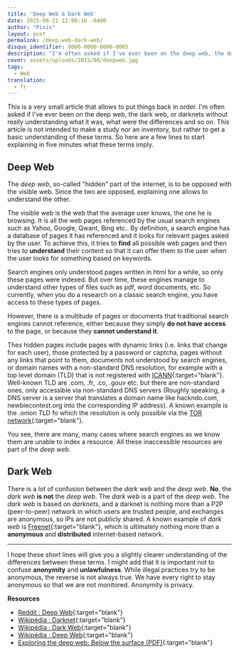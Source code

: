 ```yaml
---
title: 'Deep Web & Dark Web'
date: 2015-08-21 12:08:16 -0400
author: "Pixis"
layout: post
permalink: /deep-web-dark-web/
disqus_identifier: 0000-0000-0000-0005
description: "I'm often asked if I've ever been on the deep web, the dark web, or darknets without really understanding what it was, what were the differences and so on. The purpose of this article is not to make a study nor an inventory, but rather to get a basic understanding of these terms."
cover: assets/uploads/2015/08/deepweb.jpg
tags:
  - Web
translation:
  - fr
---
```


This is a very small article that allows to put things back in order. I'm often asked if I've ever been on the deep web, the dark web, or darknets without really understanding what it was, what were the differences and so on. This article is not intended to make a study nor an inventory, but rather to get a basic understanding of these terms. So here are a few lines to start explaining in five minutes what these terms imply.

<!--more-->

## Deep Web

The _deep web_, so-called "hidden" part of the internet, is to be opposed with the visible web. Since the two are opposed, explaining one allows to understand the other.

The visible web is the web that the average user knows, the one he is browsing. It is all the web pages referenced by the usual search engines such as Yahoo, Google, Qwant, Bing etc.. By definition, a search engine has a database of pages it has referenced and it looks for relevant pages asked by the user. To achieve this, it tries to **find** all possible web pages and then tries to **understand** their content so that it can offer them to the user when the user looks for something based on keywords.

Search engines only understood pages written in html for a while, so only these pages were indexed. But over time, these engines manage to understand other types of files such as pdf, word documents, etc. So currently, when you do a research on a classic search engine, you have access to these types of pages.

However, there is a multitude of pages or documents that traditional search engines cannot reference, either because they simply **do not have access** to the page, or because they **cannot understand it**.

Thes hidden pages include pages with dynamic links (i.e. links that change for each user), those protected by a password or captcha, pages without any links that point to them, documents not understood by search engines, or domain names with a non-standard DNS resolution, for example with a top level domain (TLD) that is not registered with [ICANN](https://www.icann.org/fr){:target="blank"}. Well-known TLD are .com, .fr, .co, .gouv etc. but there are non-standard ones, only accessible via non-standard DNS servers (Roughly speaking, a DNS server is a server that translates a domain name like hackndo.com, newbiecontest.org into the corresponding IP address). A known example is the .onion TLD fo which the resolution is only possible via the [TOR network](https://www.torproject.org/){:target="blank"}.

You see, there are many, many cases where search engines as we know them are unable to index a resource. All these inaccessible resources are part of the _deep web_.

## Dark Web

There is a lot of confusion between the _dark web_ and the _deep web._ **No**, the _dark web_ **is not** the _deep web_. The _dark web_ is a part of the _deep web_. The _dark web_ is based on _darknets_, and a darknet is nothing more than a P2P (peer-to-peer) network in which users are trusted people, and exchanges are anonymous, so IPs are not publicly shared. A known example of _dark web_ is [Freenet](https://freenetproject.org/){:target="blank"}, which is ultimately nothing more than a **anonymous** and **distributed** internet-based network.

* * *

I hope these short lines will give you a slightly clearer understanding of the differences between these terms. I might add that it is important not to confuse **anonymity** and **unlawfulness**. While illegal practices try to be anonymous, the reverse is not always true. We have every right to stay anonymous so that we are not monitored. Anonymity is privacy.

**Resources**

  * [Reddit : Deep Web](https://www.reddit.com/r/deepweb/){:target="blank"}
  * [Wikipédia : Darknet](https://ee.wikipedia.org/wiki/Darknet){:target="blank"}
  * [Wikipédia : Dark Web](https://en.wikipedia.org/wiki/Dark_web){:target="blank"}
  * [Wikipédia : Deep Web](https://en.wikipedia.org/wiki/Deep_web){:target="blank"}
  * [Exploring the deep web: Below the surface (PDF)](https://www.trendmicro.com/cloud-content/us/pdfs/security-intelligence/white-papers/wp_below_the_surface.pdf){:target="blank"}

  